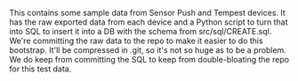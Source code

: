 This contains some sample data from Sensor Push and Tempest devices. It has the raw exported data from each device and a Python script to turn that into SQL to insert it into a DB with the schema from src/sql/CREATE.sql. We're committing the raw data to the repo to make it easier to do this bootstrap. It'll be compressed in .git, so it's not so huge as to be a problem. We do keep from committing the SQL to keep from double-bloating the repo for this test data.